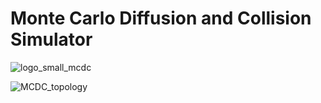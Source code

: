 # Monte Carlo Diffusion and Collision Simulator

![logo_small_mcdc](https://user-images.githubusercontent.com/4105920/68854670-d2f40280-06dc-11ea-8b45-9253fb6eec41.png)



![MCDC_topology](https://user-images.githubusercontent.com/4105920/68950663-e9718b00-07bc-11ea-8b27-db16733c103c.png)


